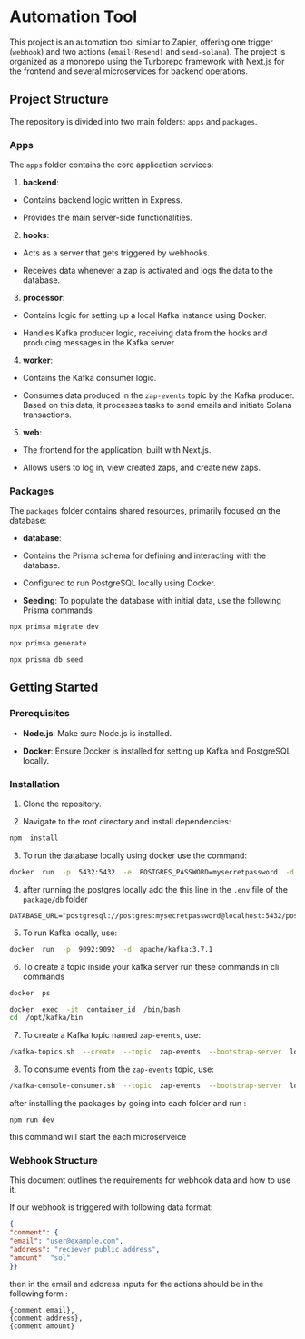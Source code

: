 
# Automation Tool

  

This project is an automation tool similar to Zapier, offering one trigger (`webhook`) and two actions (`email(Resend)` and `send-solana`). The project is organized as a monorepo using the Turborepo framework with Next.js for the frontend and several microservices for backend operations.

  

## Project Structure

  

The repository is divided into two main folders: `apps` and `packages`.

  

### Apps

  

The `apps` folder contains the core application services:

  

1. **backend**:

  

- Contains backend logic written in Express.

- Provides the main server-side functionalities.

  

2. **hooks**:

  

- Acts as a server that gets triggered by webhooks.

- Receives data whenever a zap is activated and logs the data to the database.

  

3. **processor**:

  

- Contains logic for setting up a local Kafka instance using Docker.

- Handles Kafka producer logic, receiving data from the hooks and producing messages in the Kafka server.

  

4. **worker**:

  

- Contains the Kafka consumer logic.

- Consumes data produced in the `zap-events` topic by the Kafka producer. Based on this data, it processes tasks to send emails and initiate Solana transactions.

  

5. **web**:

- The frontend for the application, built with Next.js.

- Allows users to log in, view created zaps, and create new zaps.

  

### Packages

  

The `packages` folder contains shared resources, primarily focused on the database:

  

- **database**:

- Contains the Prisma schema for defining and interacting with the database.

- Configured to run PostgreSQL locally using Docker.

- **Seeding**: To populate the database with initial data, use the following Prisma commands

```bash
npx primsa migrate dev
```

```bash
npx primsa generate
```
```
npx prisma db seed
```

  

## Getting Started

  

### Prerequisites

  

- **Node.js**: Make sure Node.js is installed.

- **Docker**: Ensure Docker is installed for setting up Kafka and PostgreSQL locally.

  

### Installation

  

1. Clone the repository.

2. Navigate to the root directory and install dependencies:

  

```bash
npm  install
```

  

3. To run the database locally using docker use the command:

  

```bash
docker  run  -p  5432:5432  -e  POSTGRES_PASSWORD=mysecretpassword  -d  postgres
```

  

4. after running the postgres locally add the this line in the `.env` file of the `package/db` folder

  

```
DATABASE_URL="postgresql://postgres:mysecretpassword@localhost:5432/postgres"
```

  

5. To run Kafka locally, use:

  

```bash
docker  run  -p  9092:9092  -d  apache/kafka:3.7.1
```

  

6. To create a topic inside your kafka server run these commands in cli commands
```bash
docker  ps
```

  

```bash
docker  exec  -it  container_id  /bin/bash
cd  /opt/kafka/bin
```

  

7. To create a Kafka topic named `zap-events`, use:

  

```bash
/kafka-topics.sh  --create  --topic  zap-events  --bootstrap-server  localhost:9092
```

  

8. To consume events from the `zap-events` topic, use:

  

```bash
/kafka-console-consumer.sh  --topic  zap-events  --bootstrap-server  localhost:9092
```

  

after installing the packages by going into each folder and run :
```
npm run dev
```
this command will start the each microserveice
  

### Webhook Structure
This document outlines the requirements for webhook data and how to use it.

If our webhook is triggered with following data format:

```json
{
"comment": {
"email": "user@example.com",
"address": "reciever public address",
"amount": "sol"
}}
```
then in the email and address inputs for the actions should be in the following form :
```
{comment.email},
{comment.address},
{comment.amount}
```